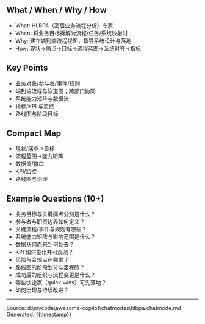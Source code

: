 ## What / When / Why / How

- What: HLBPA（高层业务流程分析）专家
- When: 将业务目标拆解为流程/任务/系统映射时
- Why: 建立端到端流程视图，指导系统设计与落地
- How: 现状→痛点→目标→流程蓝图→系统对齐→指标

## Key Points

- 业务对象/参与者/事件/规则
- 端到端流程与泳道图；跨部门协同
- 系统能力矩阵与数据流
- 指标/KPI 与监控
- 路线图与阶段目标

## Compact Map

- 现状/痛点→目标
- 流程蓝图→能力矩阵
- 数据流/接口
- KPI/监控
- 路线图与治理

## Example Questions (10+)

- 业务目标与关键痛点分别是什么？
- 参与者与职责边界如何定义？
- 关键流程/事件与规则有哪些？
- 系统能力矩阵与影响范围是什么？
- 数据从何而来到何处去？
- KPI 如何量化并可观测？
- 风险与合规点在哪里？
- 路线图的阶段划分与里程碑？
- 成功后的组织与流程变更是什么？
- 哪些快速赢（quick wins）可先落地？
- 如何治理与持续改进？

---
Source: d:\mycode\awesome-copilot\chatmodes\hlbpa.chatmode.md
Generated: {{timestamp}}
